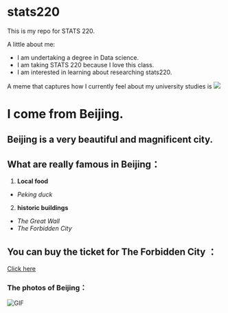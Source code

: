 # stats220

This is my repo for STATS 220. 

A little about me:

- I am undertaking a degree in Data science.
- I am taking STATS 220 because I love this class.
- I am interested in learning about researching stats220.

A meme that captures how I currently feel about my university studies is ![](https://c.tenor.com/8druEACXtX8AAAAd/tenor.gif)

# I come from Beijing.

## Beijing is a very beautiful and magnificent city.

## What are really famous in Beijing：
1. **Local food**
- *Peking duck*
2. **historic buildings**
- *The Great Wall*
- *The Forbidden City*


## You can buy the ticket for The Forbidden City ：
[Click here](https://www.forbiddencitytickets.com)

### The photos of Beijing：
![GIF](https://media1.giphy.com/media/v1.Y2lkPTc5MGI3NjExdmNrbTRzMng5cXgyNmJzeXdqNG1rODQyeG1zNHUybnF3ZmxyYWhuZSZlcD12MV9pbnRlcm5hbF9naWZfYnlfaWQmY3Q9Zw/3o6nUSCDKYJHc62W08/giphy.gif)
